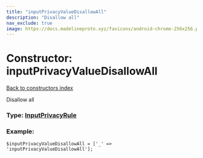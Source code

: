 ```yaml
---
title: "inputPrivacyValueDisallowAll"
description: "Disallow all"
nav_exclude: true
image: https://docs.madelineproto.xyz/favicons/android-chrome-256x256.png
---
```

# Constructor: inputPrivacyValueDisallowAll  
[Back to constructors index](/API_docs/constructors/index.html)



Disallow all




### Type: [InputPrivacyRule](/API_docs/types/InputPrivacyRule.html)


### Example:

```
$inputPrivacyValueDisallowAll = ['_' => 'inputPrivacyValueDisallowAll'];
```  
